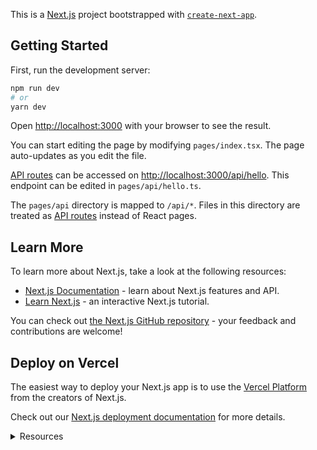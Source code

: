 This is a [Next.js](https://nextjs.org/) project bootstrapped with [`create-next-app`](https://github.com/vercel/next.js/tree/canary/packages/create-next-app).

## Getting Started

First, run the development server:

```bash
npm run dev
# or
yarn dev
```

Open [http://localhost:3000](http://localhost:3000) with your browser to see the result.

You can start editing the page by modifying `pages/index.tsx`. The page auto-updates as you edit the file.

[API routes](https://nextjs.org/docs/api-routes/introduction) can be accessed on [http://localhost:3000/api/hello](http://localhost:3000/api/hello). This endpoint can be edited in `pages/api/hello.ts`.

The `pages/api` directory is mapped to `/api/*`. Files in this directory are treated as [API routes](https://nextjs.org/docs/api-routes/introduction) instead of React pages.

## Learn More

To learn more about Next.js, take a look at the following resources:

- [Next.js Documentation](https://nextjs.org/docs) - learn about Next.js features and API.
- [Learn Next.js](https://nextjs.org/learn) - an interactive Next.js tutorial.

You can check out [the Next.js GitHub repository](https://github.com/vercel/next.js/) - your feedback and contributions are welcome!

## Deploy on Vercel

The easiest way to deploy your Next.js app is to use the [Vercel Platform](https://vercel.com/new?utm_medium=default-template&filter=next.js&utm_source=create-next-app&utm_campaign=create-next-app-readme) from the creators of Next.js.

Check out our [Next.js deployment documentation](https://nextjs.org/docs/deployment) for more details.

<details>
<summary>Resources</summary>
## Links
* https://react-typescript-cheatsheet.netlify.app/docs/basic/getting-started/basic_type_example/#useful-react-prop-type-examples
* https://stackoverflow.com/questions/57651621/type-props-props-element-is-not-assignable-to-type-functioncomponent
* https://github.com/typescript-cheatsheets/react#reacttypescript-cheatsheets
* https://github.com/typescript-cheatsheets/react/blob/main/README.md#function-components
* https://marketplace.visualstudio.com/items?itemName=paulshen.paul-typescript-toolkit

## Command Palette idea

- https://www.pluralsight.com/guides/implement-keyboard-events-in-react
- https://reactjs.org/docs/events.html
- https://reactjs.org/docs/handling-events.html
- https://www.youtube.com/watch?v=BwuLxPH8IDs

</details>
